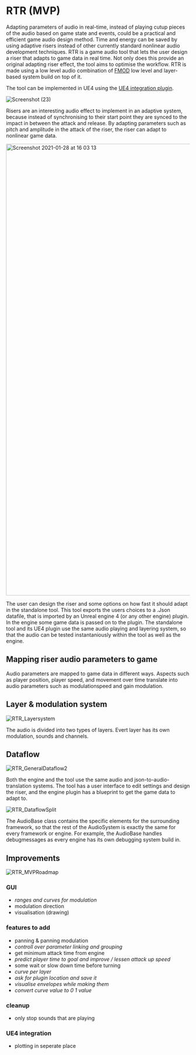 # RTR (MVP)
Adapting parameters of audio in real-time, instead of playing cutup pieces of the audio based on game state and events, could be a practical and efficient game audio design method. Time and energy can be saved by using adaptive risers instead of other currently standard nonlinear audio development techniques. RTR is a game audio tool that lets the user design a riser that adapts to game data in real time. Not only does this provide an original adapting riser effect, the tool aims to optimise the workflow. RTR is made using a low level audio combination of [FMOD](https://fmod.com/) low level and layer-based system build on top of it.

The tool can be implemented in UE4 using the [UE4 integration plugin](https://github.com/StijndeK/RTR_UE4Integration).

![Screenshot (23)](https://user-images.githubusercontent.com/31696336/106205591-05452f00-61bf-11eb-9e43-9032ad42582e.png)

Risers are an interesting audio effect to implement in an adaptive system, because instead of synchronising to their start point they are synced to the impact in between the attack and release. By adapting parameters such as pitch and amplitude in the attack of the riser, the riser can adapt to nonlinear game data.

<img width="1235" alt="Screenshot 2021-01-28 at 16 03 13" src="https://user-images.githubusercontent.com/31696336/106205781-55bc8c80-61bf-11eb-9aab-bfdd4743eaab.png">

The user can design the riser and some options on how fast it should adapt in the standalone tool. This tool exports the users choices to a .Json datafile, that is imported by an Unreal engine 4 (or any other engine) plugin. In the engine some game data is passed on to the plugin. The standalone tool and its UE4 plugin use the same audio playing and layering system, so that the audio can be tested instantaniously within the tool as well as the engine.

## Mapping riser audio parameters to game
Audio parameters are mapped to game data in different ways. Aspects such as player position, player speed, and movement over time translate into audio parameters such as modulationspeed and gain modulation.

## Layer & modulation system
![RTR_Layersystem](https://user-images.githubusercontent.com/31696336/104494075-41c93600-55d6-11eb-9480-007c5f8846e3.png)

The audio is divided into two types of layers. Evert layer has its own modulation, sounds and channels.

## Dataflow
![RTR_GeneralDataflow2](https://user-images.githubusercontent.com/31696336/104494070-41309f80-55d6-11eb-9640-c1777158fe26.png)

Both the engine and the tool use the same audio and json-to-audio-translation systems. The tool has a user interface to edit settings and design the riser, and the engine plugin has a blueprint to get the game data to adapt to.

![RTR_DataflowSplit](https://user-images.githubusercontent.com/31696336/104633126-fb8bd980-569e-11eb-92f6-6616ba3970e0.png)

The AudioBase class contains the specific elements for the surrounding framework, so that the rest of the AudioSystem is exactly the same for every framework or engine. For example, the AudioBase handles debugmessages as every engine has its own debugging system build in. 

## Improvements
![RTR_MVPRoadmap](https://user-images.githubusercontent.com/31696336/105043909-66a22b00-5a66-11eb-8fc1-6c9146cb2036.png)

### GUI
- *ranges and curves for modulation*
- modulation direction
- visualisation (drawing)
### features to add
- panning & panning modulation
- *controll over parameter linking and grouping*
- get minimum attack time from engine
- *predict player time to goal and improve / lessen attack up speed*
- some wait or slow down time before turning 
- *curve per layer*
- *ask for plugin location and save it*
- *visualise envelopes while making them*
- *convert curve value to 0 1 value*
### cleanup
- only stop sounds that are playing
### UE4 integration
- plotting in seperate place
